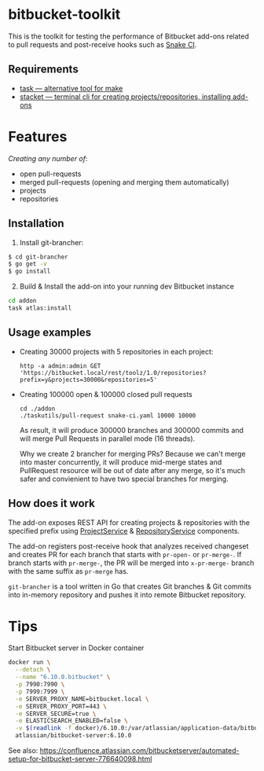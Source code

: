# bitbucket-toolkit

This is the toolkit for testing the performance of Bitbucket add-ons related to
pull requests and post-receive hooks such as [Snake CI](https://snake-ci.com/).

## Requirements

* [task — alternative tool for make](https://taskfile.dev/)
* [stacket — terminal cli for creating projects/repositories, installing add-ons](https://github.com/kovetskiy/stacket)

# Features

*Creating any number of*:
* open pull-requests
* merged pull-requests (opening and merging them automatically)
* projects
* repositories

## Installation

1. Install git-brancher: 

```bash
$ cd git-brancher
$ go get -v 
$ go install
```

2. Build & Install the add-on into your running dev Bitbucket instance

```bash
cd addon
task atlas:install
```

## Usage examples

* Creating 30000 projects with 5 repositories in each project:
    ```
    http -a admin:admin GET 'https://bitbucket.local/rest/toolz/1.0/repositories?prefix=y&projects=30000&repositories=5'
    ```

* Creating 100000 open & 100000 closed pull requests
    ```
    cd ./addon
    ./taskutils/pull-request snake-ci.yaml 10000 10000
    ```

    As result, it will produce 300000 branches and 300000 commits and will merge
    Pull Requests in parallel mode (16 threads).

    Why we create 2 brancher for merging PRs? Because we can't merge into master
    concurrently, it will produce mid-merge states and PullRequest resource will
    be out of date after any merge, so it's much safer and convienient to have
    two special branches for merging.

## How does it work

The add-on exposes REST API for creating projects & repositories with the
specified prefix using
[ProjectService](https://docs.atlassian.com/bitbucket-server/javadoc/6.8.0/api/com/atlassian/bitbucket/project/ProjectService.html)
&
[RepositoryService](https://docs.atlassian.com/bitbucket-server/javadoc/6.8.0/api/com/atlassian/bitbucket/repository/RepositoryService.html) components.

The add-on registers post-receive hook that analyzes received changeset and
creates PR for each branch that starts with `pr-open-` or `pr-merge-`. If branch
starts with `pr-merge-`, the PR will be merged into `x-pr-merge-` branch with
the same suffix as `pr-merge` has.

`git-brancher` is a tool written in Go that creates Git branches & Git commits
into in-memory repository and pushes it into remote Bitbucket repository.

# Tips

Start Bitbucket server in Docker container

```bash
docker run \
  --detach \
  --name "6.10.0.bitbucket" \
  -p 7990:7990 \
  -p 7999:7999 \
  -e SERVER_PROXY_NAME=bitbucket.local \
  -e SERVER_PROXY_PORT=443 \
  -e SERVER_SECURE=true \
  -e ELASTICSEARCH_ENABLED=false \
  -v $(readlink -f docker)/6.10.0:/var/atlassian/application-data/bitbucket \
  atlassian/bitbucket-server:6.10.0
```

See also:
https://confluence.atlassian.com/bitbucketserver/automated-setup-for-bitbucket-server-776640098.html

